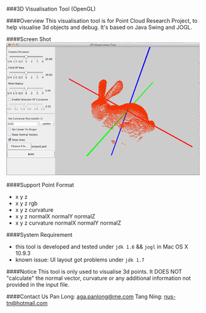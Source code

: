 ###3D Visualisation Tool (OpenGL)

####Overview
This visualisation tool is for Point Cloud Research Project, to help visualise 3d objects and debug. It's based on Java Swing and JOGL.

####Screen Shot
![visualisation tool img](https://raw.githubusercontent.com/pan-long/3DPointVisualisationWithOpenGL/master/img.png)

####Support Point Format
- x y z
- x y z rgb
- x y z curvature
- x y z normalX normalY normalZ
- x y z curvature normalX normalY normalZ

####System Requirement
- this tool is developed and tested under `jdk 1.6` && `jogl` in Mac OS X 10.9.3
- known issue: UI layout got problems under `jdk 1.7`

####Notice
This tool is only used to visualise 3d points. It DOES NOT "calculate" the normal vector, curvature or any additional information not provided in the input file.

####Contact Us
Pan Long: aga.panlong@me.com
Tang Ning: nus-tn@hotmail.com
